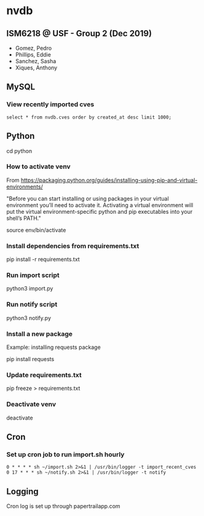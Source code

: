 # nvdb

## ISM6218 @ USF - Group 2 (Dec 2019)
- Gomez, Pedro
- Phillips, Eddie
- Sanchez, Sasha
- Xiques, Anthony

## MySQL

### View recently imported cves

`select * from nvdb.cves order by created_at desc limit 1000;`

##  Python

cd python

### How to activate venv

From https://packaging.python.org/guides/installing-using-pip-and-virtual-environments/

"Before you can start installing or using packages in your virtual environment you’ll need to activate it. Activating a virtual environment will put the virtual environment-specific python and pip executables into your shell’s PATH."

source env/bin/activate

### Install dependencies from requirements.txt

pip install -r requirements.txt

### Run import script

python3 import.py

### Run notify script

python3 notify.py

### Install a new package

Example: installing requests package

pip install requests

### Update requirements.txt

pip freeze > requirements.txt

### Deactivate venv

deactivate

## Cron

### Set up cron job to run import.sh hourly
`0 * * * * sh ~/import.sh 2>&1 | /usr/bin/logger -t import_recent_cves`
`0 17 * * * sh ~/notify.sh 2>&1 | /usr/bin/logger -t notify`

## Logging
Cron log is set up through papertrailapp.com